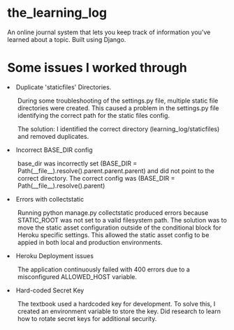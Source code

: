 # the_learning_log
An online journal system that lets you keep track of information you've learned about a topic. Built using Django.

# Some issues I worked through
<li>Duplicate 'staticfiles' Directories.</li>
  <ul>During some troubleshooting of the settings.py file, multiple static file directories were created. This caused a problem in the settings.py file identifying the correct path for the static files config.</ul>
  <ul> The solution: I identified the correct directory (learning_log/staticfiles) and removed duplicates.</ul>
<li>Incorrect BASE_DIR config</li>
<ul>base_dir was incorrectly set (BASE_DIR = Path(__file__).resolve().parent.parent.parent) and did not point to the correct directory. The correct config was (BASE_DIR = Path(__file__).resolve().parent)</ul>
<li>Errors with collectstatic</li>
<ul>Running python manage.py collectstatic produced errors because STATIC_ROOT was not set to a valid filesystem path. The solution was to move the static asset configuration outside of the conditional block for Heroku specific settings. This allowed the static asset config to be appied in both local and production environments. </ul>
<li>Heroku Deployment issues</li>
  <ul>The application continuously failed with 400 errors due to a misconfigured ALLOWED_HOST variable.</ul>
<li>Hard-coded Secret Key</li>
<ul> The textbook used a hardcoded key for development. To solve this, I created an environment variable to store the key. Did research to learn how to rotate secret keys for additional security. </ul>

